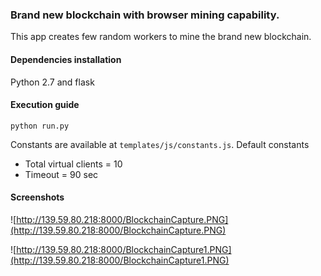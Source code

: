 ### Brand new blockchain with browser mining capability.
This app creates few random workers to mine the brand new blockchain. 

#### Dependencies installation
Python 2.7 and flask

#### Execution guide
`python run.py`

Constants are available at `templates/js/constants.js`. Default constants
* Total virtual clients = 10
* Timeout = 90 sec

 #### Screenshots
 ![http://139.59.80.218:8000/BlockchainCapture.PNG](http://139.59.80.218:8000/BlockchainCapture.PNG) 
 
![http://139.59.80.218:8000/BlockchainCapture1.PNG](http://139.59.80.218:8000/BlockchainCapture1.PNG)
